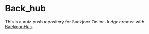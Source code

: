 # Back_hub
This is a auto push repository for Baekjoon Online Judge created with [BaekjoonHub](https://github.com/BaekjoonHub/BaekjoonHub).
